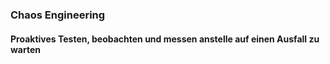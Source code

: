 ### Chaos Engineering
#### Proaktives Testen, beobachten und messen anstelle auf einen Ausfall zu warten
